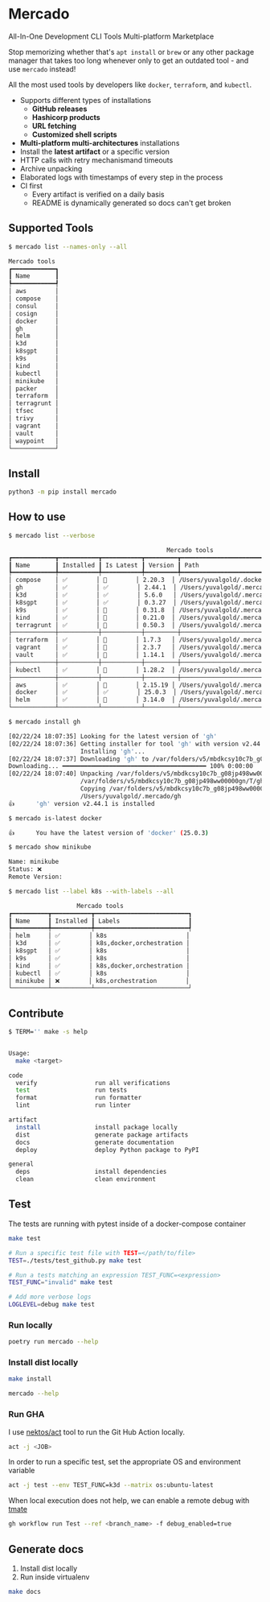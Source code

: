 # Mercado
All-In-One Development CLI Tools Multi-platform Marketplace

Stop memorizing whether that's `apt install` or `brew` or any other package manager that takes too long whenever only to get an outdated tool - and use `mercado` instead!

All the most used tools by developers like `docker`, `terraform`, and `kubectl`.

- Supports different types of installations
  - **GitHub releases**
  - **Hashicorp products**
  - **URL fetching**
  - **Customized shell scripts**
- **Multi-platform multi-architectures** installations
- Install the **latest artifact** or a specific version
- HTTP calls with retry mechanismand timeouts
- Archive unpacking
- Elaborated logs with timestamps of every step in the process
- CI first
  - Every artifact is verified on a daily basis
  - README is dynamically generated so docs can't get broken


## Supported Tools

<!-- [[[cog
import cog
from textwrap import dedent
import subprocess

def print_command(command):
    cog.outl(dedent(f"""
```bash
$ {command}

{subprocess.getoutput(command)}
```
    """))

print_command("mercado list --names-only --all")

]]] -->

```bash
$ mercado list --names-only --all

Mercado tools 
┏━━━━━━━━━━━━┓
┃ Name       ┃
┡━━━━━━━━━━━━┩
│ aws        │
│ compose    │
│ consul     │
│ cosign     │
│ docker     │
│ gh         │
│ helm       │
│ k3d        │
│ k8sgpt     │
│ k9s        │
│ kind       │
│ kubectl    │
│ minikube   │
│ packer     │
│ terraform  │
│ terragrunt │
│ tfsec      │
│ trivy      │
│ vagrant    │
│ vault      │
│ waypoint   │
└────────────┘
```

<!-- [[[end]]] -->

## Install

```bash
python3 -m pip install mercado
```

## How to use

<!-- [[[cog
import cog
from textwrap import dedent
import subprocess

def print_command(command):
    cog.outl(dedent(f"""
```bash
$ {command}

{subprocess.getoutput(command)}
```
    """))

print_command("mercado list --verbose")

print_command("mercado install gh")

print_command("mercado is-latest docker")

print_command("mercado show minikube")

print_command("mercado list --label k8s --with-labels --all")

]]] -->

```bash
$ mercado list --verbose

                                            Mercado tools                                             
┏━━━━━━━━━━━━┳━━━━━━━━━━━┳━━━━━━━━━━━┳━━━━━━━━━┳━━━━━━━━━━━━━━━━━━━━━━━━━━━━━━━━━━━━━━━━━━━━━━━━━━━━━┓
┃ Name       ┃ Installed ┃ Is Latest ┃ Version ┃ Path                                                ┃
┡━━━━━━━━━━━━╇━━━━━━━━━━━╇━━━━━━━━━━━╇━━━━━━━━━╇━━━━━━━━━━━━━━━━━━━━━━━━━━━━━━━━━━━━━━━━━━━━━━━━━━━━━┩
│ compose    │ ✅        │ 🔼        │ 2.20.3  │ /Users/yuvalgold/.docker/cli-plugins/docker-compose │
│ gh         │ ✅        │ ✅        │ 2.44.1  │ /Users/yuvalgold/.mercado/gh                        │
│ k3d        │ ✅        │ ✅        │ 5.6.0   │ /Users/yuvalgold/.mercado/k3d                       │
│ k8sgpt     │ ✅        │ ✅        │ 0.3.27  │ /Users/yuvalgold/.mercado/k8sgpt                    │
│ k9s        │ ✅        │ 🔼        │ 0.31.8  │ /Users/yuvalgold/.mercado/k9s                       │
│ kind       │ ✅        │ 🔼        │ 0.21.0  │ /Users/yuvalgold/.mercado/kind                      │
│ terragrunt │ ✅        │ 🔼        │ 0.50.3  │ /Users/yuvalgold/.mercado/terragrunt                │
├────────────┼───────────┼───────────┼─────────┼─────────────────────────────────────────────────────┤
│ terraform  │ ✅        │ 🔼        │ 1.7.3   │ /Users/yuvalgold/.mercado/terraform                 │
│ vagrant    │ ✅        │ 🔼        │ 2.3.7   │ /Users/yuvalgold/.mercado/vagrant                   │
│ vault      │ ✅        │ 🔼        │ 1.14.1  │ /Users/yuvalgold/.mercado/vault                     │
├────────────┼───────────┼───────────┼─────────┼─────────────────────────────────────────────────────┤
│ kubectl    │ ✅        │ 🔼        │ 1.28.2  │ /Users/yuvalgold/.mercado/kubectl                   │
├────────────┼───────────┼───────────┼─────────┼─────────────────────────────────────────────────────┤
│ aws        │ ✅        │ 🔼        │ 2.15.19 │ /Users/yuvalgold/.mercado/aws                       │
│ docker     │ ✅        │ ✅        │ 25.0.3  │ /Users/yuvalgold/.mercado/docker                    │
│ helm       │ ✅        │ 🔼        │ 3.14.0  │ /Users/yuvalgold/.mercado/helm                      │
└────────────┴───────────┴───────────┴─────────┴─────────────────────────────────────────────────────┘
```


```bash
$ mercado install gh

[02/22/24 18:07:35] Looking for the latest version of 'gh'                                                                                         
[02/22/24 18:07:36] Getting installer for tool 'gh' with version v2.44.1 for darwin and arm64                                                      
                    Installing 'gh'...                                                                                                             
[02/22/24 18:07:37] Downloading 'gh' to /var/folders/v5/mbdkcsy10c7b_g08jp498ww00000gn/T/gh_2.44.1_macOS_arm64.zip (size: 10.9 MB)                 
Downloading... ━━━━━━━━━━━━━━━━━━━━━━━━━━━━━━━━━━━━━━━━ 100% 0:00:00
[02/22/24 18:07:40] Unpacking /var/folders/v5/mbdkcsy10c7b_g08jp498ww00000gn/T/gh_2.44.1_macOS_arm64.zip to                                        
                    /var/folders/v5/mbdkcsy10c7b_g08jp498ww00000gn/T/gh_2.44.1_macOS_arm64                                                         
                    Copying /var/folders/v5/mbdkcsy10c7b_g08jp498ww00000gn/T/gh_2.44.1_macOS_arm64/gh_2.44.1_macOS_arm64/bin/gh to                 
                    /Users/yuvalgold/.mercado/gh                                                                                                   
👍      'gh' version v2.44.1 is installed
```


```bash
$ mercado is-latest docker

👍      You have the latest version of 'docker' (25.0.3)
```


```bash
$ mercado show minikube

Name: minikube
Status: ❌
Remote Version: 
```


```bash
$ mercado list --label k8s --with-labels --all

                   Mercado tools                   
┏━━━━━━━━━━┳━━━━━━━━━━━┳━━━━━━━━━━━━━━━━━━━━━━━━━━┓
┃ Name     ┃ Installed ┃ Labels                   ┃
┡━━━━━━━━━━╇━━━━━━━━━━━╇━━━━━━━━━━━━━━━━━━━━━━━━━━┩
│ helm     │ ✅        │ k8s                      │
│ k3d      │ ✅        │ k8s,docker,orchestration │
│ k8sgpt   │ ✅        │ k8s                      │
│ k9s      │ ✅        │ k8s                      │
│ kind     │ ✅        │ k8s,docker,orchestration │
│ kubectl  │ ✅        │ k8s                      │
│ minikube │ ❌        │ k8s,orchestration        │
└──────────┴───────────┴──────────────────────────┘
```

<!-- [[[end]]] -->

## Contribute

<!-- [[[cog
import cog
from textwrap import dedent
import subprocess

def print_command(command):
    cog.outl(dedent(f"""
```bash
$ {command}

{subprocess.getoutput(command)}
```
    """))

print_command("TERM='' make -s help")
]]] -->

```bash
$ TERM='' make -s help


Usage:
  make <target>

code
  verify                run all verifications
  test                  run tests
  format                run formatter
  lint                  run linter

artifact
  install               install package locally
  dist                  generate package artifacts
  docs                  generate documentation
  deploy                deploy Python package to PyPI

general
  deps                  install dependencies
  clean                 clean environment

```

<!-- [[[end]]] -->

## Test

The tests are running with pytest inside of a docker-compose container

```bash
make test

# Run a specific test file with TEST=</path/to/file>
TEST=./tests/test_github.py make test

# Run a tests matching an expression TEST_FUNC=<expression>
TEST_FUNC="invalid" make test

# Add more verbose logs
LOGLEVEL=debug make test
```

### Run locally

```bash
poetry run mercado --help
```

### Install dist locally

```bash
make install

mercado --help
```

### Run GHA

I use [nektos/act](https://github.com/nektos/act) tool to run the Git Hub Action locally.

```bash
act -j <JOB>
```

In order to run a specific test, set the appropriate OS and environment variable

```bash
act -j test --env TEST_FUNC=k3d --matrix os:ubuntu-latest
```

When local execution does not help, we can enable a remote debug with [tmate](https://github.com/marketplace/actions/debugging-with-tmate)

```bash
gh workflow run Test --ref <branch_name> -f debug_enabled=true
```

## Generate docs

1. Install dist locally
1. Run inside virtualenv

```bash
make docs
```
